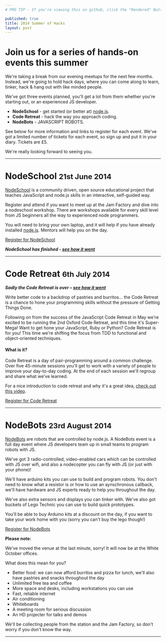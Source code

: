 ```yaml
---
# PRO TIP - If you're viewing this on github, click the "Rendered" Button above

published: true
title: 2014 Summer of Hacks
layout: post
---
```


# Join us for a series of hands-on events this summer

<p class="lead">We're taking a break from our evening meetups for the next few months.  Instead, we're going to hold hack days, where you can come along to learn, tinker, hack &amp; hang out with like minded people.</p>

We've got three events planned, you'll get a lot from them whether you're starting out, or an experienced JS developer.

* **NodeSchool** - get started (or better at) [node.js](http://nodejs.org/).
* **Code Retreat** - hack the way you approach coding.
* **NodeBots** - JAVASCRIPT ROBOTS.

See below for more information and links to register for each event.  We've got a limited number of tickets for each event, so sign up and put it in your diary. Tickets are &pound;5.

We're really looking forward to seeing you.

<!------->

<!--![The Jam Factory](/img/jf.jpg)-->

<!--_All events are at [the Jam Factory](https://www.google.co.uk/maps/preview?ie=UTF-8&fb=1&gl=uk&q=The+Jam+Factory&cid=2949126679461980301&ei=sFqTU7jTFM3TOe_SgagJ&ved=0CJIBEPwSMA0), it's particularly lovely on summer days._-->

---

# NodeSchool <small>21st June 2014</small>

<p class="lead"><a href="http://nodeschool.io/">NodeSchool</a> is a community driven, open source educational project that teaches JavaScript and node.js skills in an interactive, self-guided way.</p>

Register and attend if you want to meet up at the Jam Factory and dive into a nodeschool workshop. There are workshops available for every skill level from JS beginners all the way to experienced node programmers.

You will need to bring your own laptop, and it will help if you have already installed [node.js](http://nodejs.org/). Mentors will help you on the day.

<!--div class="lanyrd-target-participants">
    <a href="http://lanyrd.com/2014/jsoxford-coderetreat/attendees/"
        class="lanyrd-participants" data-lanyrd-nocss="">
        RSVP on Lanyrd!
    </a>
</div-->

<p>
  <a href="https://www.eventbrite.co.uk/e/sumer-of-hacks-nodeschool-tickets-11906222833" class="btn btn-large btn-default disabled">Register for NodeSchool</a>
</p>

___NodeSchool has finished - [see how it went](/2014/node-school/)___

---

# Code Retreat <small>6th July 2014</small>

___Sadly the Code Retreat is over – [see how it went](/2014/soh-code-retreat/)___

<p class="lead">Write better code to a backdrop of pastries and burritos&hellip; the Code Retreat is a chance to hone your programming skills without the pressure of Getting Things Done.</p>

Following on from the success of the JavaScript Code Retreat in May we're excited to be running the 2nd Oxford Code Retreat, and this time it's Super-Mega! Want to get hone your JavaScript, Ruby or Python? Code Retreat is for you! This time we're shifting the focus from TDD to functional and object-oriented techniques.

#### What is it?
Code Retreat is a day of pair-programming around a common challenge. Over five 45-minute sessions you'll get to work with a variety of people to improve your day-to-day coding. At the end of each session we'll regroup and share what we've learned.

For a nice introduction to code retreat and why it's a great idea, [check out this video](http://player.vimeo.com/video/18955165?title=0&amp;byline=0&amp;portrait=0).

<p><a href="https://www.eventbrite.co.uk/e/sumer-of-hacks-code-retreat-tickets-11906533763" class="btn btn-large btn-default disabled">Register for Code Retreat</a></p>

---

# NodeBots <small>23rd August 2014</small>

<p class="lead"><a href="http://nodebots.io/">NodeBots</a> are robots that are controlled by node.js. A NodeBots event is a full day event where JS developers team up in small teams to program robots with JS.</p>

We've got 3 radio-controlled, video-enabled cars which can be controlled with JS over wifi, and also a nodecopter you can fly with JS (or just with your phone)!

We'll have arduino kits you can use to build and program robots. You don't need to know what a resistor is or how to use an aynschronous callback, we'll have hardware and JS experts ready to help you throughout the day. 

We've also extra sensors and displays you can tinker with. We've also got buckets of Lego Technic you can use to build quick prototypes.

You'll be able to buy Arduino kits at a discount on the day, if you want to take your work home with you (sorry you can't buy the lego though!)

<p><a href="https://www.eventbrite.co.uk/e/sumer-of-hacks-nodebots-tickets-11906664153" class="btn btn-large btn-primary">Register for NodeBots</a></p>

**Please note:**

We've moved the venue at the last minute, sorry! It will now be at the White October offices.

What does this mean for you?

* Better food: we can now afford burritos and pizza for lunch, we'll also have pastries and snacks throughout the day
* Unlimited free tea and coffee
* More space and desks, including workstations you can use
* Fast, reliable internet
* Air conditioning
* Whiteboards
* A meeting room for serious discussion
* An HD projecter for talks and demos

We'll be collecting people from the station and the Jam Factory, so don't worry if you don't know the way.

---

<!-- ## Thanks to our sponsors

These events wouldn't have been possible without the support of our sponsors:
<div class="row-fluid">
  <div class="span4">
    <a href="http://github.com/">
      <img src="/img/github.png" />
    </a>
  </div>
  <div class="span4">
    <a href="http://www.haybrook.co.uk/">
      <img src="/img/haybrook.png" />
    </a>
  </div>
  <div class="span4">
    <a href="http://www.whiteoctober.co.uk/">
      <img src="/img/wo.png" />
    </a>
  </div>
</div> -->
